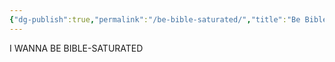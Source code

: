 ```yaml
---
{"dg-publish":true,"permalink":"/be-bible-saturated/","title":"Be Bible-saturated","tags":["bible","faith"]}
---
```



I WANNA BE BIBLE-SATURATED